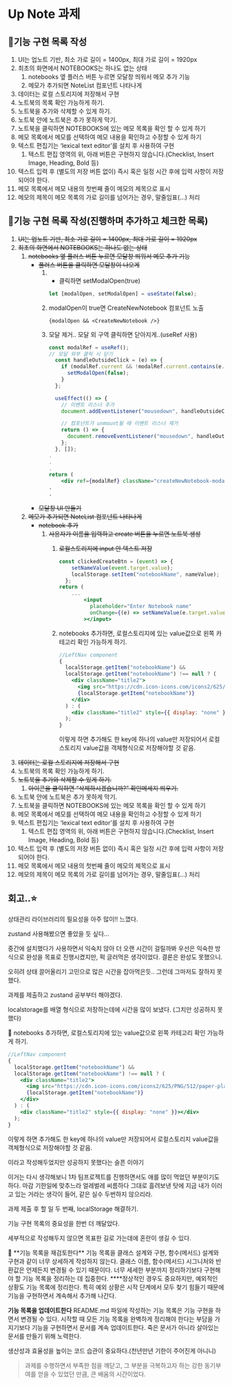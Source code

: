 # Up Note 과제

## 📝기능 구현 목록 작성

1. UI는 업노트 기반, 최소 가로 길이 = 1400px, 최대 가로 길이 = 1920px
2. 최초의 화면에서 NOTEBOOKS는 하나도 없는 상태
   1. notebooks 옆 플러스 버튼 누르면 모달창 띄워서 메모 추가 기능
   2. 메모가 추가되면 NoteList 컴포넌트 나타나게
3. 데이터는 로컬 스토리지에 저장해서 구현
4. 노트북의 목록 확인 가능하게 하기.
5. 노트북을 추가와 삭제할 수 있게 하기.
6. 노트북 안에 노트북은 추가 못하게 막기.
7. 노트북을 클릭하면 NOTEBOOKS에 있는 메모 목록을 확인 할 수 있게 하기
8. 메모 목록에서 메모를 선택하여 메모 내용을 확인하고 수정할 수 있게 하기
9. 텍스트 편집기는 ‘lexical text editor’를 설치 후 사용하여 구현
   1. 텍스트 편집 영역의 위, 아래 버튼은 구현하지 않습니다.(Checklist, Insert Image, Heading, Bold 등)
10. 텍스트 입력 후 (별도의 저장 버튼 없이) 즉시 혹은 일정 시간 후에 입력 사항이 저장 되어야 한다.
11. 메모 목록에서 메모 내용의 첫번째 줄이 메모의 제목으로 표시
12. 메모의 제목이 메모 목록의 가로 길이를 넘어가는 경우, 말줄임표(...) 처리

## 📝기능 구현 목록 작성(진행하며 추가하고 체크한 목록)

1. ~~UI는 업노트 기반, 최소 가로 길이 = 1400px, 최대 가로 길이 = 1920px~~
2. ~~최초의 화면에서 NOTEBOOKS는 하나도 없는 상태~~
   1. ~~notebooks 옆 플러스 버튼 누르면 모달창 띄워서 메모 추가 기능~~
      - ~~플러스 버튼을 클릭하면 모달창이 나오게~~
        1. - 클릭하면 setModalOpen(true)

           ```jsx
           let [modalOpen, setModalOpen] = useState(false);
           ```

        2. modalOpen이 true면 CreateNewNotebook 컴포넌트 노출

           ```
           {modalOpen && <CreateNewNotebook />}
           ```

        3. 모달 제거.. 모달 외 구역 클릭하면 닫아지게..(useRef 사용)

           ```jsx
           const modalRef = useRef();
           // 모달 외부 클릭 시 닫기
             const handleOutsideClick = (e) => {
               if (modalRef.current && !modalRef.current.contains(e.target)) {
                 setModalOpen(false);
               }
             };

             useEffect(() => {
               // 이벤트 리스너 추가
               document.addEventListener("mousedown", handleOutsideClick);

               // 컴포넌트가 unmount될 때 이벤트 리스너 제거
               return () => {
                 document.removeEventListener("mousedown", handleOutsideClick);
               };
             }, []);
           .
           .
           .
           return (
               <div ref={modalRef} className="createNewNotebook-modal-box">
           .
           .
           ```
      - ~~모달창 UI 만들기~~
   2. ~~메모가 추가되면 NoteList 컴포넌트 나타나게~~
      - ~~notebook 추가~~
        1. ~~사용자가 이름을 입력하고 create 버튼을 누르면 노트북 생성~~
           1. ~~로컬스토리지에 input 안 텍스트 저장~~

              ```jsx
              const clickedCreateBtn = (event) => {
                  setNameValue(event.target.value);
                  localStorage.setItem("notebookName", nameValue);
                };
              return (
                  ...
                      <input
                        placeholder="Enter Notebook name"
                        onChange={(e) => setNameValue(e.target.value)} // 입력된 텍스트를 상태에 업데이트
                      ></input>
              ```

           2. notebooks 추가하면, 로컬스토리지에 있는 value값으로 왼쪽 카테고리 확인 가능하게 하기.

              ```jsx
              //LeftNav component
              {
                localStorage.getItem("notebookName") &&
                localStorage.getItem("notebookName") !== null ? (
                  <div className="title2">
                    <img src="https://cdn.icon-icons.com/icons2/625/PNG/512/paper-plane_icon-icons.com_57396.png" />
                    {localStorage.getItem("notebookName")}
                  </div>
                ) : (
                  <div className="title2" style={{ display: "none" }}></div>
                );
              }
              ```

              이렇게 하면 추가해도 한 key에 하나의 value만 저장되어서 로컬스토리지 value값을 객체형식으로 저장해야할 것 같음.
3. ~~데이터는 로컬 스토리지에 저장해서 구현~~
4. 노트북의 목록 확인 가능하게 하기.
5. ~~노트북을 추가와 삭제할 수 있게 하기.~~
   1. ~~아이콘을 클릭하면 “삭제하시겠습니까?” 확인메세지 띄우기.~~
6. 노트북 안에 노트북은 추가 못하게 막기.
7. 노트북을 클릭하면 NOTEBOOKS에 있는 메모 목록을 확인 할 수 있게 하기
8. 메모 목록에서 메모를 선택하여 메모 내용을 확인하고 수정할 수 있게 하기
9. 텍스트 편집기는 ‘lexical text editor’를 설치 후 사용하여 구현
   1. 텍스트 편집 영역의 위, 아래 버튼은 구현하지 않습니다.(Checklist, Insert Image, Heading, Bold 등)
10. 텍스트 입력 후 (별도의 저장 버튼 없이) 즉시 혹은 일정 시간 후에 입력 사항이 저장 되어야 한다.
11. 메모 목록에서 메모 내용의 첫번째 줄이 메모의 제목으로 표시
12. 메모의 제목이 메모 목록의 가로 길이를 넘어가는 경우, 말줄임표(...) 처리

## 회고..⭐

상태관리 라이브러리의 필요성을 아주 많이!! 느꼈다.

zustand 사용해봤으면 좋았을 듯 싶다...

중간에 설치했다가 사용하면서 익숙치 않아 더 오랜 시간이 걸릴까봐 우선은 익숙한 방식으로 완성을 목표로 진행시켰지만, 퍽 글러먹은 생각이었다. 결론은 완성도 못했으니.

오히려 상태 끌어올리기 고민으로 많은 시간을 잡아먹은듯.. 그런데 그마저도 잘하지 못했다.

과제를 제출하고 zustand 공부부터 해야겠다.

localstorage를 배열 형식으로 저장하는데에 시간을 많이 보냈다. (그치만 성공하지 못했다)

<aside>
📝 notebooks 추가하면, 로컬스토리지에 있는 value값으로 왼쪽 카테고리 확인 가능하게 하기.

```jsx
//LeftNav component
{
  localStorage.getItem("notebookName") &&
  localStorage.getItem("notebookName") !== null ? (
    <div className="title2">
      <img src="https://cdn.icon-icons.com/icons2/625/PNG/512/paper-plane_icon-icons.com_57396.png" />
      {localStorage.getItem("notebookName")}
    </div>
  ) : (
    <div className="title2" style={{ display: "none" }}></div>
  );
}
```

이렇게 하면 추가해도 한 key에 하나의 value만 저장되어서 로컬스토리지 value값을 객체형식으로 저장해야할 것 같음.

</aside>

이라고 작성해두었지만 성공하지 못했다는 슬픈 이야기

이거는 다시 생각해보니 1차 팀프로젝트를 진행하면서도 애를 많이 먹었던 부분이기도 하다. 마감 기한일에 맞추느라 얼레벌레 씨름하다 그대로 흘려보낸 탓에 지금 내가 이러고 있는 거라는 생각이 들어, 같은 실수 두번하지 않으리라.

과제 제출 후 할 일 두 번째, localStorage 해결하기.

기능 구현 목록의 중요성을 한번 더 깨달았다.

세부적으로 작성해두지 않으면 목표한 길로 가는데에 혼란이 생길 수 있다.

<aside>
📝 **기능 목록을 재검토한다**
기능 목록을 클래스 설계와 구현, 함수(메서드) 설계와 구현과 같이 너무 상세하게 작성하지 않는다. 클래스 이름, 함수(메서드) 시그니처와 반환값은 언제든지 변경될 수 있기 때문이다. 너무 세세한 부분까지 정리하기보다 구현해야 할 기능 목록을 정리하는 데 집중한다. ****정상적인 경우도 중요하지만, 예외적인 상황도 기능 목록에 정리한다. 특히 예외 상황은 시작 단계에서 모두 찾기 힘들기 때문에 기능을 구현하면서 계속해서 추가해 나간다.

**기능 목록을 업데이트한다**
README.md 파일에 작성하는 기능 목록은 기능 구현을 하면서 변경될 수 있다. 시작할 때 모든 기능 목록을 완벽하게 정리해야 한다는 부담을 가지기보다 기능을 구현하면서 문서를 계속 업데이트한다. 죽은 문서가 아니라 살아있는 문서를 만들기 위해 노력한다.

</aside>

생산성과 효율성을 높이는 코드 습관이 중요하다.(천년만년 기한이 주어진게 아니니)

> 과제를 수행하면서 부족한 점을 깨닫고, 그 부분을 극복하고자 하는 강한 동기부여를 얻을 수 있었던 만큼, 큰 배움의 시간이었다.
